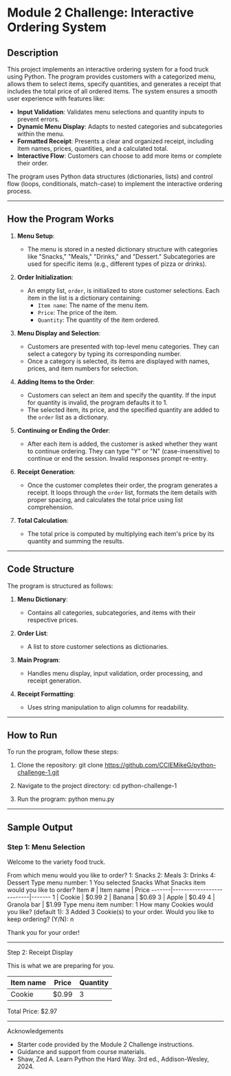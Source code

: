 # Module 2 Challenge: Interactive Ordering System

## Description
This project implements an interactive ordering system for a food truck using Python. The program provides customers with a categorized menu, allows them to select items, specify quantities, and generates a receipt that includes the total price of all ordered items. The system ensures a smooth user experience with features like:

- **Input Validation**: Validates menu selections and quantity inputs to prevent errors.
- **Dynamic Menu Display**: Adapts to nested categories and subcategories within the menu.
- **Formatted Receipt**: Presents a clear and organized receipt, including item names, prices, quantities, and a calculated total.
- **Interactive Flow**: Customers can choose to add more items or complete their order.

The program uses Python data structures (dictionaries, lists) and control flow (loops, conditionals, match-case) to implement the interactive ordering process.

---

## How the Program Works
1. **Menu Setup**: 
   - The menu is stored in a nested dictionary structure with categories like "Snacks," "Meals," "Drinks," and "Dessert." Subcategories are used for specific items (e.g., different types of pizza or drinks).
   
2. **Order Initialization**: 
   - An empty list, `order`, is initialized to store customer selections. Each item in the list is a dictionary containing:
     - `Item name`: The name of the menu item.
     - `Price`: The price of the item.
     - `Quantity`: The quantity of the item ordered.

3. **Menu Display and Selection**:
   - Customers are presented with top-level menu categories. They can select a category by typing its corresponding number.
   - Once a category is selected, its items are displayed with names, prices, and item numbers for selection.

4. **Adding Items to the Order**:
   - Customers can select an item and specify the quantity. If the input for quantity is invalid, the program defaults it to 1.
   - The selected item, its price, and the specified quantity are added to the `order` list as a dictionary.

5. **Continuing or Ending the Order**:
   - After each item is added, the customer is asked whether they want to continue ordering. They can type "Y" or "N" (case-insensitive) to continue or end the session. Invalid responses prompt re-entry.

6. **Receipt Generation**:
   - Once the customer completes their order, the program generates a receipt. It loops through the `order` list, formats the item details with proper spacing, and calculates the total price using list comprehension.

7. **Total Calculation**:
   - The total price is computed by multiplying each item's price by its quantity and summing the results.

---

## Code Structure
The program is structured as follows:

1. **Menu Dictionary**:
   - Contains all categories, subcategories, and items with their respective prices.

2. **Order List**:
   - A list to store customer selections as dictionaries.

3. **Main Program**:
   - Handles menu display, input validation, order processing, and receipt generation.

4. **Receipt Formatting**:
   - Uses string manipulation to align columns for readability.

---

## How to Run
To run the program, follow these steps:

1. Clone the repository:
   git clone https://github.com/CCIEMikeG/python-challenge-1.git

2. Navigate to the project directory:
   cd python-challenge-1

3. Run the program:
   python menu.py


---

## Sample Output

### Step 1: Menu Selection

Welcome to the variety food truck.

From which menu would you like to order? 
1: Snacks
2: Meals
3: Drinks
4: Dessert
Type menu number: 1
You selected Snacks
What Snacks item would you like to order?
Item # | Item name                | Price
-------|--------------------------|-------
1      | Cookie                   | $0.99
2      | Banana                   | $0.69
3      | Apple                    | $0.49
4      | Granola bar              | $1.99
Type menu item number: 1
How many Cookies would you like? (default 1): 3
Added 3 Cookie(s) to your order.
Would you like to keep ordering? (Y/N): n

Thank you for your order!

---

Step 2: Receipt Display

This is what we are preparing for you.

Item name                 | Price  | Quantity
--------------------------|--------|----------
Cookie                    | $0.99  | 3

Total Price: $2.97


---

Acknowledgements

- Starter code provided by the Module 2 Challenge instructions.
- Guidance and support from course materials.
- Shaw, Zed A. Learn Python the Hard Way. 3rd ed., Addison-Wesley, 2024.